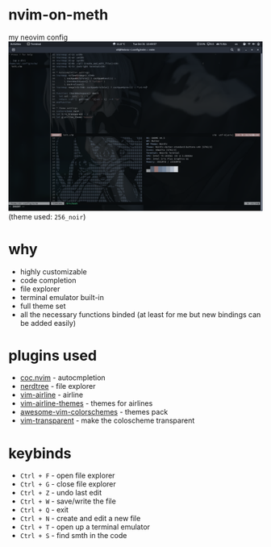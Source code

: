 # nvim-on-meth
my neovim config
![ss](ghoulss.png)<br>
(theme used: `256_noir`)

# why
- highly customizable
- code completion
- file explorer
- terminal emulator built-in
- full theme set
- all the necessary functions binded (at least for me but new bindings can be added easily)

# plugins used
- [coc.nvim](https://github.com/neoclide/coc.nvim) - autocmpletion
- [nerdtree](https://github.com/preservim/nerdtree) - file explorer
- [vim-airline](https://github.com/vim-airline/vim-airline) - airline
- [vim-airline-themes](https://github.com/vim-airline/vim-airline-themes) - themes for airlines
- [awesome-vim-colorschemes](https://github.com/rafi/awesome-vim-colorschemes) - themes pack
- [vim-transparent](https://github.com/tribela/vim-transparent) - make the coloscheme transparent

# keybinds
- `Ctrl + F` - open file explorer
- `Ctrl + G` - close file explorer
- `Ctrl + Z` - undo last edit
- `Ctrl + W` - save/write the file
- `Ctrl + Q` - exit
- `Ctrl + N` - create and edit a new file
- `Ctrl + T` - open up a terminal emulator
- `Ctrl + S` - find smth in the code
